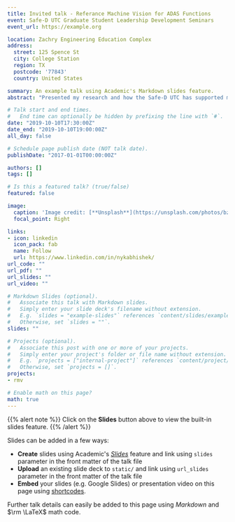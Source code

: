 ```yaml
---
title: Invited talk - Referance Machine Vision for ADAS Functions
event: Safe-D UTC Graduate Student Leadership Development Seminars
event_url: https://example.org

location: Zachry Engineering Education Complex
address:
  street: 125 Spence St
  city: College Station
  region: TX
  postcode: '77843'
  country: United States

summary: An example talk using Academic's Markdown slides feature.
abstract: "Presented my research and how the Safe-D UTC has supported my research activities at Texas A&M University, to the current and aspiring student researchers at Texas A&M Transportation Institute, Virginia Tech Transportation Institute, and the transportation research group at San Diego State University. <br><img src='/static/img/nayak-seminar.jpg'>"

# Talk start and end times.
#   End time can optionally be hidden by prefixing the line with `#`.
date: "2019-10-10T17:30:00Z"
date_end: "2019-10-10T19:00:00Z"
all_day: false

# Schedule page publish date (NOT talk date).
publishDate: "2017-01-01T00:00:00Z"

authors: []
tags: []

# Is this a featured talk? (true/false)
featured: false

image:
  caption: 'Image credit: [**Unsplash**](https://unsplash.com/photos/bzdhc5b3Bxs)'
  focal_point: Right

links:
- icon: linkedin
  icon_pack: fab
  name: Follow
  url: https://www.linkedin.com/in/nykabhishek/
url_code: ""
url_pdf: ""
url_slides: ""
url_video: ""

# Markdown Slides (optional).
#   Associate this talk with Markdown slides.
#   Simply enter your slide deck's filename without extension.
#   E.g. `slides = "example-slides"` references `content/slides/example-slides.md`.
#   Otherwise, set `slides = ""`.
slides: ""

# Projects (optional).
#   Associate this post with one or more of your projects.
#   Simply enter your project's folder or file name without extension.
#   E.g. `projects = ["internal-project"]` references `content/project/deep-learning/index.md`.
#   Otherwise, set `projects = []`.
projects:
- rmv

# Enable math on this page?
math: true
---
```


{{% alert note %}}
Click on the **Slides** button above to view the built-in slides feature.
{{% /alert %}}

Slides can be added in a few ways:

- **Create** slides using Academic's [*Slides*](https://sourcethemes.com/academic/docs/managing-content/#create-slides) feature and link using `slides` parameter in the front matter of the talk file
- **Upload** an existing slide deck to `static/` and link using `url_slides` parameter in the front matter of the talk file
- **Embed** your slides (e.g. Google Slides) or presentation video on this page using [shortcodes](https://sourcethemes.com/academic/docs/writing-markdown-latex/).

Further talk details can easily be added to this page using *Markdown* and $\rm \LaTeX$ math code.
